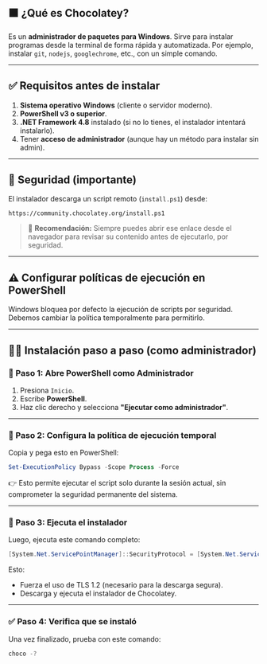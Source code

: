 ## 🟫 ¿Qué es Chocolatey?

Es un **administrador de paquetes para Windows**. Sirve para instalar programas desde la terminal de forma rápida y automatizada. Por ejemplo, instalar `git`, `nodejs`, `googlechrome`, etc., con un simple comando.

---

## ✅ Requisitos antes de instalar

1. **Sistema operativo Windows** (cliente o servidor moderno).
2. **PowerShell v3 o superior**.
3. **.NET Framework 4.8** instalado (si no lo tienes, el instalador intentará instalarlo).
4. Tener **acceso de administrador** (aunque hay un método para instalar sin admin).

---

## 🔐 Seguridad (importante)

El instalador descarga un script remoto (`install.ps1`) desde:

```
https://community.chocolatey.org/install.ps1
```

> 🔎 **Recomendación:** Siempre puedes abrir ese enlace desde el navegador para revisar su contenido antes de ejecutarlo, por seguridad.

---

## ⚠️ Configurar políticas de ejecución en PowerShell

Windows bloquea por defecto la ejecución de scripts por seguridad. Debemos cambiar la política temporalmente para permitirlo.

---

## 🧑‍💻 Instalación paso a paso (como administrador)

### 🥇 Paso 1: Abre PowerShell como Administrador

1. Presiona `Inicio`.
2. Escribe **PowerShell**.
3. Haz clic derecho y selecciona **"Ejecutar como administrador"**.

---

### 🥈 Paso 2: Configura la política de ejecución temporal

Copia y pega esto en PowerShell:

```powershell
Set-ExecutionPolicy Bypass -Scope Process -Force
```

👉 Esto permite ejecutar el script solo durante la sesión actual, sin comprometer la seguridad permanente del sistema.

---

### 🥉 Paso 3: Ejecuta el instalador

Luego, ejecuta este comando completo:

```powershell
[System.Net.ServicePointManager]::SecurityProtocol = [System.Net.ServicePointManager]::SecurityProtocol -bor 3072; iex ((New-Object System.Net.WebClient).DownloadString('https://community.chocolatey.org/install.ps1'))
```

Esto:

* Fuerza el uso de TLS 1.2 (necesario para la descarga segura).
* Descarga y ejecuta el instalador de Chocolatey.

---

### ✅ Paso 4: Verifica que se instaló

Una vez finalizado, prueba con este comando:

```powershell
choco -?
```

